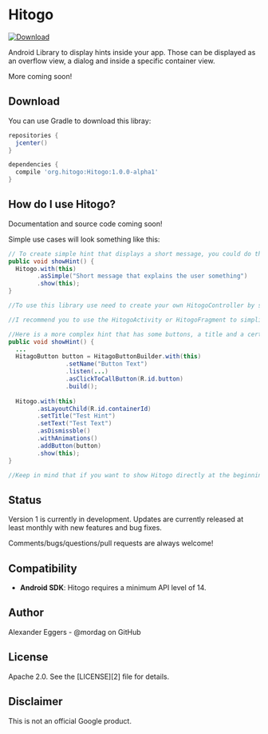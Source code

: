 Hitogo
=====

[![Download](https://api.bintray.com/packages/mordag/Hitogo/Hitogo/images/download.svg) ](https://bintray.com/mordag/Hitogo/Hitogo/_latestVersion)

Android Library to display hints inside your app. Those can be displayed as an overflow view, a dialog and inside a specific container view.

More coming soon!

Download
--------
You can use Gradle to download this libray:

```gradle
repositories {
  jcenter()
}

dependencies {
  compile 'org.hitogo:Hitogo:1.0.0-alpha1'
}
```

How do I use Hitogo?
-------------------
Documentation and source code coming soon!

Simple use cases will look something like this:

```java
// To create simple hint that displays a short message, you could do this :
public void showHint() {
  Hitogo.with(this)
        .asSimple("Short message that explains the user something")
        .show(this);
}

//To use this library use need to create your own HitogoController by simple extending this class. You will need to fill the required methods then. Part of that is the declaration of the different layout types or some default view ids.

//I recommend you to use the HitogoActivity or HitogoFragment to simplify your usage of this API. This classes already can do everything that is needed to initialise all things. But you can also implement the HitogoContainer and create this base yourself.

//Here is a more complex hint that has some buttons, a title and a certain state for the layout (and views):
public void showHint() {
  ...
  HitagoButton button = HitagoButtonBuilder.with(this)
                .setName("Button Text")
                .listen(...)
                .asClickToCallButton(R.id.button)
                .build();
  
  Hitogo.with(this)
        .asLayoutChild(R.id.containerId)
        .setTitle("Test Hint")
        .setText("Test Text")
        .asDismissble()
        .withAnimations()
        .addButton(button)
        .show(this);
}

//Keep in mind that if you want to show Hitogo directly at the beginning, you need to delay this show()-call. You can simple use showDelayed(...) for that.
```

Status
------
Version 1 is currently in development. Updates are currently released at least monthly with new features and bug fixes.

Comments/bugs/questions/pull requests are always welcome!

Compatibility
-------------

 * **Android SDK**: Hitogo requires a minimum API level of 14.

Author
------
Alexander Eggers - @mordag on GitHub

License
-------
Apache 2.0. See the [LICENSE][2] file for details.

Disclaimer
---------
This is not an official Google product.

[1]: https://github.com/Mordag/hitogo/blob/master/LICENSE
